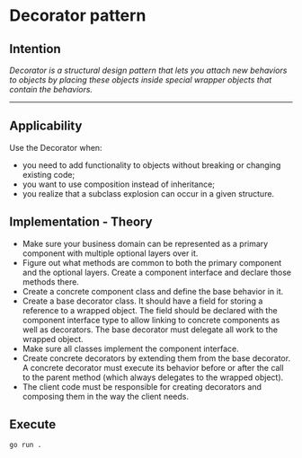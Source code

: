 # Decorator pattern

## Intention

*Decorator is a structural design pattern that lets you attach new behaviors to objects by placing these objects inside special wrapper objects that contain the behaviors.*

---

## Applicability

Use the Decorator when:
* you need to add functionality to objects without breaking or changing existing code;
* you want to use composition instead of inheritance;
* you realize that a subclass explosion can occur in a given structure.

## Implementation - Theory

- Make sure your business domain can be represented as a primary component with multiple optional layers over it.
- Figure out what methods are common to both the primary component and the optional layers. Create a component interface and declare those methods there.
- Create a concrete component class and define the base behavior in it.
- Create a base decorator class. It should have a field for storing a reference to a wrapped object. The field should be declared with the component interface type to allow linking to concrete components as well as decorators. The base decorator must delegate all work to the wrapped object.
- Make sure all classes implement the component interface.
- Create concrete decorators by extending them from the base decorator. A concrete decorator must execute its behavior before or after the call to the parent method (which always delegates to the wrapped object).
- The client code must be responsible for creating decorators and composing them in the way the client needs.

## Execute

`go run .`